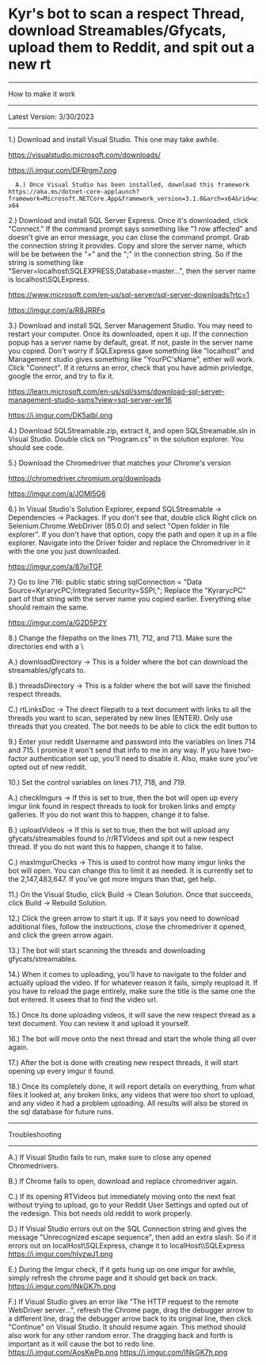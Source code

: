 # Kyr's bot to scan a respect Thread, download Streamables/Gfycats, upload them to Reddit, and spit out a new rt

***
How to make it work
***
Latest Version: 3/30/2023
***

1.) Download and install Visual Studio. This one may take awhile.
  
  https://visualstudio.microsoft.com/downloads/
  
  https://i.imgur.com/DFRrgm7.png
  
      A.) Once Visual Studio has been installed, download this framework https://aka.ms/dotnet-core-applaunch?framework=Microsoft.NETCore.App&framework_version=3.1.0&arch=x64&rid=win10-x64

2.) Download and install SQL Server Express. Once it's downloaded, click "Connect." If the command prompt says something like "1 row affected" and doesn't give an error message, you can close the command prompt. Grab the connection string it provides. Copy and store the server name, which will be be between the "=" and the ";" in the connection string. So if the string is something like "Server=localhost\SQLEXPRESS;Database=master...", then the server name is localhost\SQLExpress.

  https://www.microsoft.com/en-us/sql-server/sql-server-downloads?rtc=1
  
  https://imgur.com/a/R8JRRFq
  
3.) Download and install SQL Server Management Studio. You may need to restart your computer. Once its downloaded, open it up. If the connection popup has a server name by default, great. If not, paste in the server name you copied. Don't worry if SQLExpress gave something like "localhost" and Management studio gives something like "YourPC'sName", either will work. Click "Connect". If it returns an error, check that you have admin privledge, google the error, and try to fix it.

  https://learn.microsoft.com/en-us/sql/ssms/download-sql-server-management-studio-ssms?view=sql-server-ver16

  https://i.imgur.com/DK5aIbl.png

4.) Download SQLStreamable.zip, extract it, and open SQLStreamable.sln in Visual Studio.  Double click on "Program.cs" in the solution explorer. You should see code.

5.) Download the Chromedriver that matches your Chrome's version
  
  https://chromedriver.chromium.org/downloads

  https://imgur.com/a/JOMI5G6

6.) In Visual Studio's Solution Explorer, expand SQLStreamable -> Dependencies -> Packages. If you don't see that, double click Right click on Selenium.Chrome.WebDriver (85.0.0) and select "Open folder in file explorer". If you don't have that option, copy the path and open it up in a file explorer. Navigate into the Driver folder and replace the Chromedriver in it with the one you just downloaded.

  https://imgur.com/a/87oiTGF

7.) Go to line 716: public static string sqlConnection = "Data Source=KyrarycPC;Integrated Security=SSPI;";  Replace the "KyrarycPC" part of that string with the server name you copied earlier. Everything else should remain the same.

  https://imgur.com/a/G2D5P2Y

8.) Change the filepaths on the lines 711, 712, and 713. Make sure the directories end with a \
  
  A.) downloadDirectory -> This is a folder where the bot can download the streamables/gfycats to.
  
  B.) threadsDirectory -> This is a folder where the bot will save the finished respect threads.
  
  C.) rtLinksDoc -> The direct filepath to a text document with links to all the threads you want to scan, seperated by new lines (ENTER). Only use threads that you created. The bot needs to be able to click the edit button to 
  
9.) Enter your reddit Username and password into the variables on lines 714 and 715. I promise it won't send that info to me in any way. If you have two-factor authentication set up, you'll need to disable it. Also, make sure you've opted out of new reddit.

10.) Set the control variables on lines 717, 718, and 719.

  A.) checkImgurs -> If this is set to true, then the bot will open up every imgur link found in respect threads to look for broken links and empty galleries. If you do not want this to happen, change it to false.
  
  B.) uploadVideos -> If this is set to true, then the bot will upload any gfycats/streamables found to /r/RTVideos and spit out a new respect thread. If you do not want this to happen, change it to false.
  
  C.) maxImgurChecks -> This is used to control how many imgur links the bot will open. You can change this to limit it as needed. It is currently set to the 2,147,483,647. If you've got more imgurs than that, get help.

11.) On the Visual Studio, click Build -> Clean Solution. Once that succeeds, click Build -> Rebuild Solution. 

12.) Click the green arrow to start it up. If it says you need to download additional files, follow the instructions, close the chromedriver it opened, and click the green arrow again.

13.) The bot will start scanning the threads and downloading gfycats/streamables.

14.) When it comes to uploading, you'll have to navigate to the folder and actually upload the video. If for whatever reason it fails, simply reupload it. If you have to reload the page entirely, make sure the title is the same one the bot entered. It usees that to find the video url.

15.) Once its done uploading videos, it will save the new respect thread as a text document. You can review it and upload it yourself.

16.) The bot will move onto the next thread and start the whole thing all over again.

17.) After the bot is done with creating new respect threads, it will start opening up every imgur it found.

18.) Once its completely done, it will report details on everything, from what files it looked at, any broken links, any videos that were too short to upload, and any video it had a problem uploading. All results will also be stored in the sql database for future runs.

***********

Troubleshooting

************

A.) If Visual Studio fails to run, make sure to close any opened Chromedrivers.

B.) If Chrome fails to open, download and replace chromedriver again.

C.) If its opening RTVideos but immediately moving onto the next feat without trying to upload, go to your Reddit User Settings and opted out of the redesign. This bot needs old reddit to work properly.

D.) If Visual Studio errors out on the SQL Connection string and gives the message "Unrecognized escape sequence", then add an extra slash. So if it errors out on localHost\SQLExpress, change it to localHost\\\\SQLExpress
https://i.imgur.com/hIyzwJ1.png

E.) During the Imgur check, if it gets hung up on one imgur for awhile, simply refresh the chrome page and it should get back on track.
https://i.imgur.com/INkGK7h.png

F.) If Visual Studio gives an error like "The HTTP request to the remote WebDriver server...", refresh the Chrome page, drag the debugger arrow to a different line, drag the debugger arrow back to its original line, then click "Continue" on Visual Studio. It should resume again. This method should also work for any other random error. The dragging back and forth is important as it will cause the bot to redo line.
https://i.imgur.com/AosKwPp.png
https://i.imgur.com/INkGK7h.png
